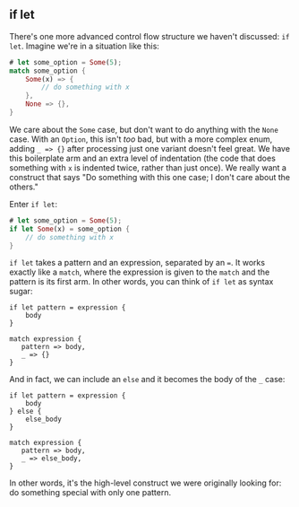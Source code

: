 ## if let

There's one more advanced control flow structure we haven't discussed: `if
let`. Imagine we're in a situation like this:

```rust
# let some_option = Some(5);
match some_option {
    Some(x) => {
        // do something with x
    },
    None => {},
}
```

We care about the `Some` case, but don't want to do anything with the `None`
case. With an `Option`, this isn't _too_ bad, but with a more complex enum,
adding `_ => {}` after processing just one variant doesn't feel great. We have
this boilerplate arm and an extra level of indentation (the code that
does something with `x` is indented twice, rather than just once). We really want
a construct that says "Do something with this one case; I don't care about the
others."

Enter `if let`:

```rust
# let some_option = Some(5);
if let Some(x) = some_option {
    // do something with x
}
```

`if let` takes a pattern and an expression, separated by an `=`. It works
exactly like a `match`, where the expression is given to the `match` and the
pattern is its first arm. In other words, you can think of `if let` as syntax
sugar:

```rust,ignore
if let pattern = expression {
    body
}

match expression {
   pattern => body,
   _ => {}
}
```

And in fact, we can include an `else` and it becomes the body of the `_`
case:

```rust,ignore
if let pattern = expression {
    body
} else {
    else_body
}

match expression {
   pattern => body,
   _ => else_body,
}
```

In other words, it's the high-level construct we were originally looking for:
do something special with only one pattern.
